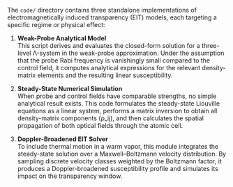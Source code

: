 The `code/` directory contains three standalone implementations of electromagnetically induced transparency (EIT) models, each targeting a specific regime or physical effect:

1. **Weak-Probe Analytical Model**  
   This script derives and evaluates the closed-form solution for a three-level Λ-system in the weak-probe approximation. Under the assumption that the probe Rabi frequency is vanishingly small compared to the control field, it computes analytical expressions for the relevant density-matrix elements and the resulting linear susceptibility.  

2. **Steady-State Numerical Simulation**  
   When probe and control fields have comparable strengths, no simple analytical result exists. This code formulates the steady-state Liouville equations as a linear system, performs a matrix inversion to obtain all density-matrix components (ρ_ij), and then calculates the spatial propagation of both optical fields through the atomic cell.  

3. **Doppler-Broadened EIT Solver**  
   To include thermal motion in a warm vapor, this module integrates the steady-state solution over a Maxwell–Boltzmann velocity distribution. By sampling discrete velocity classes weighted by the Boltzmann factor, it produces a Doppler-broadened susceptibility profile and simulates its impact on the transparency window.  




